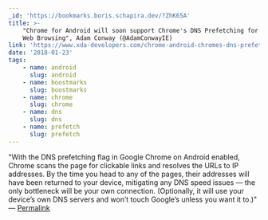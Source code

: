 ```yaml
---
_id: 'https://bookmarks.boris.schapira.dev/?ZhK65A'
title: >-
    "Chrome for Android will soon support Chrome's DNS Prefetching for Faster
    Web Browsing", Adam Conway (@AdamConwayIE)
link: 'https://www.xda-developers.com/chrome-android-chromes-dns-prefetching/'
date: '2018-01-23'
tags:
    - name: android
      slug: android
    - name: boostmarks
      slug: boostmarks
    - name: chrome
      slug: chrome
    - name: dns
      slug: dns
    - name: prefetch
      slug: prefetch
---
```


&quot;With the DNS prefetching flag in Google Chrome on Android enabled, Chrome
scans the page for clickable links and resolves the URLs to IP addresses. By the
time you head to any of the pages, their addresses will have been returned to
your device, mitigating any DNS speed issues — the only bottleneck will be your
own connection. (Optionally, it will use your device’s own DNS servers and won’t
touch Google’s unless you want it to.)&quot; <br>&#8212;
<a href="https://bookmarks.boris.schapira.dev/?ZhK65A" title="Permalink">Permalink</a>
